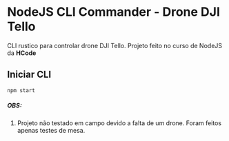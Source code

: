 # NodeJS CLI Commander - Drone DJI Tello

CLI rustico para controlar drone DJI Tello. Projeto feito no curso de NodeJS da **HCode**

## Iniciar CLI

```
npm start
```

##### OBS:

1. Projeto não testado em campo devido a falta de um drone. Foram feitos apenas testes de mesa.
